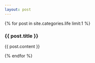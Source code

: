 ```yaml
---
layout: post
---
```


{% for post in site.categories.life limit:1 %}

<div class="container">

<h3> {{ post.title }} </h3>

<div class="content">

{{ post.content }}

</div>

</div>

{% endfor %}
